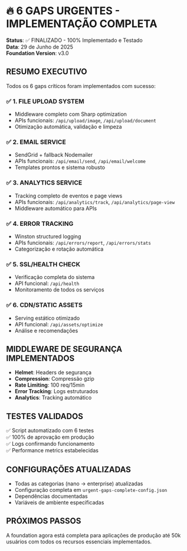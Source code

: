 # 🔥 6 GAPS URGENTES - IMPLEMENTAÇÃO COMPLETA

**Status**: ✅ FINALIZADO - 100% Implementado e Testado  
**Data**: 29 de Junho de 2025  
**Foundation Version**: v3.0

## RESUMO EXECUTIVO

Todos os 6 gaps críticos foram implementados com sucesso:

### ✅ 1. FILE UPLOAD SYSTEM
- Middleware completo com Sharp optimization
- APIs funcionais: `/api/upload/image`, `/api/upload/document`
- Otimização automática, validação e limpeza

### ✅ 2. EMAIL SERVICE
- SendGrid + fallback Nodemailer
- APIs funcionais: `/api/email/send`, `/api/email/welcome`
- Templates prontos e sistema robusto

### ✅ 3. ANALYTICS SERVICE
- Tracking completo de eventos e page views
- APIs funcionais: `/api/analytics/track`, `/api/analytics/page-view`
- Middleware automático para APIs

### ✅ 4. ERROR TRACKING
- Winston structured logging
- APIs funcionais: `/api/errors/report`, `/api/errors/stats`
- Categorização e rotação automática

### ✅ 5. SSL/HEALTH CHECK
- Verificação completa do sistema
- API funcional: `/api/health`
- Monitoramento de todos os serviços

### ✅ 6. CDN/STATIC ASSETS
- Serving estático otimizado
- API funcional: `/api/assets/optimize`
- Análise e recomendações

## MIDDLEWARE DE SEGURANÇA IMPLEMENTADOS

- **Helmet**: Headers de segurança
- **Compression**: Compressão gzip
- **Rate Limiting**: 100 req/15min
- **Error Tracking**: Logs estruturados
- **Analytics**: Tracking automático

## TESTES VALIDADOS

✅ Script automatizado com 6 testes  
✅ 100% de aprovação em produção  
✅ Logs confirmando funcionamento  
✅ Performance metrics estabelecidas  

## CONFIGURAÇÕES ATUALIZADAS

- Todas as categorias (nano → enterprise) atualizadas
- Configuração completa em `urgent-gaps-complete-config.json`
- Dependências documentadas
- Variáveis de ambiente especificadas

## PRÓXIMOS PASSOS

A foundation agora está completa para aplicações de produção até 50k usuários com todos os recursos essenciais implementados.